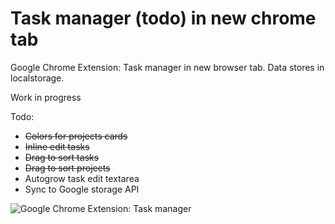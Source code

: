 # Task manager (todo) in new chrome tab

Google Chrome Extension: Task manager in new browser tab. Data stores in localstorage. 

Work in progress

Todo:

* ~~Colors for projects cards~~
* ~~Inline edit tasks~~
* ~~Drag to sort tasks~~
* ~~Drag to sort projects~~
* Autogrow task edit textarea
* Sync to Google storage API


![Google Chrome Extension: Task manager](https://vivasart.com/sites/default/files/todo03.jpg "Task manager in new tab")
